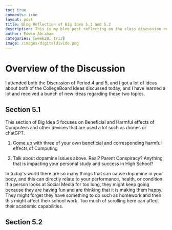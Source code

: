 ```yaml
---
toc: true
comments: true
layout: post
title: Blog Reflection of Big Idea 5.1 and 5.2
description: This is my blog post reflecting on the class discussion on the Effects of Computers and Digital Divide
author: Edwin Abraham
categories: [week20, tri2]
image: /images/digitaldivide.png
---
```


# Overview of the Discussion
I attended both the Discussion of Period 4 and 5, and I got a lot of ideas about both of the CollegeBoard Ideas discussed today, and I have learned a lot and received a bunch of new ideas regarding these two topics.


## Section 5.1
This section of Big Idea 5 focuses on Beneficial and Harmful effects of Computers and other devices that are used a lot such as drones or chatGPT.

1. Come up with three of your own beneficial and corresponding harmful effects of Computing

2. Talk about dopamine issues above. Real? Parent Conspiracy? Anything that is impacting your personal study and success in High School?

In today's world there are so many things that can cause dopamine in your body, and this can directly relate to your performance, health, or condition. If a person looks at Social Media for too long, they might keep going because they are having fun and are thinking that it is making them happy. They might forget they have something to do such as homework and then this might affect their school work. Too much of scrolling here can affect their academic capabilities.

## Section 5.2
